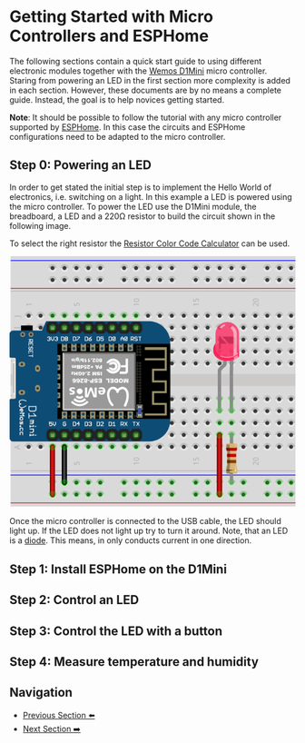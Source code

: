 # Getting Started with Micro Controllers and ESPHome

The following sections contain a quick start guide to using different
electronic modules together with the [Wemos D1Mini](https://www.wemos.cc/en/latest/d1/d1_mini.html)
micro controller. Staring from powering an LED in the first
section more complexity is added in each section. However, these documents
are by no means a complete guide. Instead, the goal is to help novices getting started.

**Note**: It should be possible to follow the tutorial with any micro controller
supported by [ESPHome](https://esphome.io). In this case the circuits and
ESPHome configurations need to be adapted to the micro controller.

## Step 0: Powering an LED

In order to get stated the initial step is to implement the Hello World of
electronics, i.e. switching on a light. In this example a LED is powered using
the micro controller. To power the LED use the D1Mini module, the breadboard,
a LED and a 220Ω resistor to build the circuit shown in the following image.

To select the right resistor the
[Resistor Color Code Calculator](https://resistorcolorcodecalc.com/) can be used.

![Powering a LED](./imgs/10-hello-led.png)

Once the micro controller is connected to the USB cable, the LED should light up.
If the LED does not light up try to turn it around. Note, that an LED is a
[diode](https://en.wikipedia.org/wiki/Diode). This means, in only conducts
current in one direction.

## Step 1: Install ESPHome on the D1Mini

## Step 2: Control an LED

## Step 3: Control the LED with a button

## Step 4: Measure temperature and humidity

## Navigation

- [Previous Section ⬅️](./10-overview.md)
- [Next Section ➡️](./30-iot.md)
